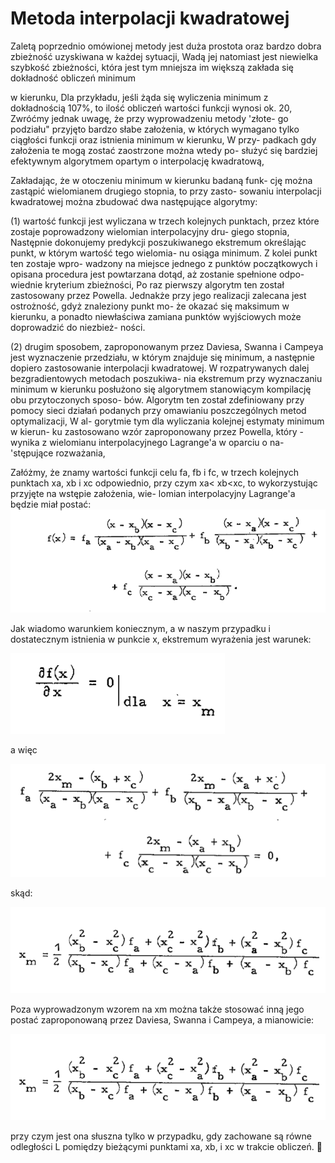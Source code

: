 # Metoda interpolacji kwadratowej

Zaletą poprzednio omówionej metody jest duża prostota oraz
bardzo dobra zbieżność uzyskiwana w każdej sytuacji, Wadą jej
natomiast jest niewielka szybkość zbieżności, która jest tym
mniejsza im większą zakłada się dokładność obliczeń minimum

w kierunku, Dla przykładu, jeśli żąda się wyliczenia minimum z
dokładnością 107%, to ilość obliczeń wartości funkcji wynosi ok.
20, Zwróćmy jednak uwagę, że przy wyprowadzeniu metody 'złote-
go podziału" przyjęto bardzo słabe założenia, w których wymagano
tylko ciągłości funkcji oraz istnienia minimum w kierunku, W przy-
padkach gdy założenia te mogą zostać zaostrzone można wtedy po-
służyć się bardziej efektywnym algorytmem opartym o interpolację
kwadratową,

Zakładając, że w otoczeniu minimum w kierunku badaną funk-
cję można zastąpić wielomianem drugiego stopnia, to przy zasto-
sowaniu interpolacji kwadratowej można zbudować dwa następujące
algorytmy:

(1) wartość funkcji jest wyliczana w trzech kolejnych punktach,
przez które zostaje poprowadzony wielomian interpolacyjny dru-
giego stopnia, Następnie dokonujemy predykcji poszukiwanego
ekstremum określając punkt, w którym wartość tego wielomia-
nu osiąga minimum. Z kolei punkt ten zostaje wpro-
wadzony na miejsce jednego z punktów początkowych i opisana
procedura jest powtarzana dotąd, aż zostanie spełnione odpo-
wiednie kryterium zbieżności, Po raz pierwszy algorytm ten
został zastosowany przez Powella. Jednakże przy jego
realizacji zalecana jest ostrożność, gdyż znaleziony punkt mo-
że okazać się maksimum w kierunku, a ponadto niewłaściwa
zamiana punktów wyjściowych może doprowadzić do niezbież-
ności. 

(2) drugim sposobem, zaproponowanym przez Daviesa, Swanna i
Campeya jest wyznaczenie przedziału, w którym znajduje
się minimum, a następnie dopiero zastosowanie interpolacji
kwadratowej.
W rozpatrywanych dalej bezgradientowych metodach poszukiwa-
nia ekstremum przy wyznaczaniu minimum w kierunku posłużono
się algorytmem stanowiącym kompilację obu przytoczonych sposo-
bów. Algorytm ten został zdefiniowany przy pomocy sieci działań
podanych przy omawianiu poszczególnych metod optymalizacji, W al-
gorytmie tym dla wyliczania kolejnej estymaty minimum w kierun-
ku zastosowano wzór zaproponowany przez Powella, który -
wynika z wielomianu interpolacyjnego Lagrange'a w oparciu o na-
'stępujące rozważania,

Załóżmy, że znamy wartości funkcji celu fa, fb i fc, w trzech
kolejnych punktach xa, xb i xc odpowiednio, przy czym
xa< xb<xc, to wykorzystując przyjęte na wstępie założenia, wie-
lomian interpolacyjny Lagrange'a będzie miał postać:
![](images/0.png)

Jak wiadomo warunkiem koniecznym, a w naszym przypadku
i dostatecznym istnienia w punkcie x, ekstremum wyrażenia
jest warunek:

![](images/1.png)

a więc

![](images/2.png)

skąd:

![](images/3.png)

Poza wyprowadzonym wzorem na xm można także stosować
inną jego postać zaproponowaną przez Daviesa, Swanna i Campeya, 
a mianowicie:

![](images/3.png)

przy czym jest ona słuszna tylko w przypadku, gdy zachowane są
równe odległości L pomiędzy bieżącymi punktami xa, xb, i xc
w trakcie obliczeń.

